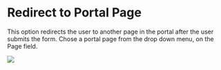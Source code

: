# Redirect to Portal Page

This option redirects the user to another page in the portal after the user submits the form. Chose a portal page from the drop down menu, on the Page field.

![](//static.dnnsharp.com/documentation/RedirToPortalPage.png)